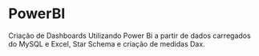 # PowerBI
Criação de Dashboards Utilizando Power Bi a partir de dados carregados do MySQL e Excel, Star Schema e criação de medidas Dax. 
